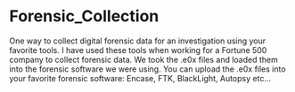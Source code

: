 # Forensic_Collection
One way to collect digital forensic data for an investigation using your favorite tools. 
I have used these tools when working for a Fortune 500 company to collect forensic data. We took the .e0x files and loaded them into the forensic software we were using.
You can upload the .e0x files into your favorite forensic software: Encase, FTK, BlackLight, Autopsy etc...
